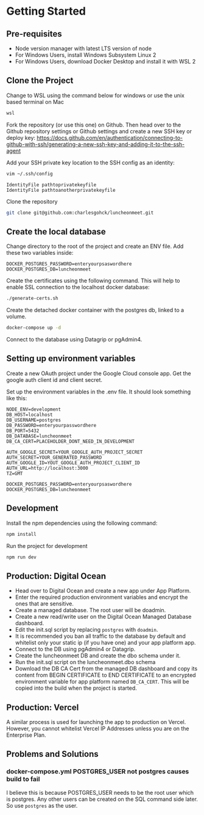 # Getting Started
## Pre-requisites
- Node version manager with latest LTS version of node
- For Windows Users, install Windows Subsystem Linux 2
- For Windows Users, download Docker Desktop and install it with WSL 2 

## Clone the Project
Change to WSL using the command below for windows or use the unix based terminal on Mac
```bash
wsl
```
Fork the repository (or use this one) on Github. Then head over to the Github repository settings or Github settings and create a new SSH key or deploy key: https://docs.github.com/en/authentication/connecting-to-github-with-ssh/generating-a-new-ssh-key-and-adding-it-to-the-ssh-agent

Add your SSH private key location to the SSH config as an identity:
```bash
vim ~/.ssh/config
```
```vim
IdentityFile pathtoprivatekeyfile
IdentityFile pathtoanotherprivatekeyfile
```
Clone the repository
```bash
git clone git@github.com:charlesgohck/luncheonmeet.git
```

## Create the local database
Change directory to the root of the project and create an ENV file. Add these two variables inside:
```vim
DOCKER_POSTGRES_PASSWORD=enteryourpsaswordhere
DOCKER_POSTGRES_DB=luncheonmeet
```
Create the certificates using the following command. This will help to enable SSL connection to the localhost docker database:
```bash
./generate-certs.sh
```
Create the detached docker container with the postgres db, linked to a volume.
```bash
docker-compose up -d
```
Connect to the database using Datagrip or pgAdmin4.

## Setting up environment variables
Create a new OAuth project under the Google Cloud console app. Get the google auth client id and client secret.

Set up the environment variables in the .env file. It should look something like this:
```vim
NODE_ENV=development
DB_HOST=localhost
DB_USERNAME=postgres
DB_PASSWORD=enteryourpasswordhere
DB_PORT=5432
DB_DATABASE=luncheonmeet
DB_CA_CERT=PLACEHOLDER_DONT_NEED_IN_DEVELOPMENT

AUTH_GOOGLE_SECRET=YOUR_GOOGLE_AUTH_PROJECT_SECRET
AUTH_SECRET=YOUR_GENERATED_PASSWORD
AUTH_GOOGLE_ID=YOUT_GOOGLE_AUTH_PROJECT_CLIENT_ID
AUTH_URL=http://localhost:3000
TZ=GMT

DOCKER_POSTGRES_PASSWORD=enteryourpsaswordhere
DOCKER_POSTGRES_DB=luncheonmeet
```

## Development
Install the npm dependencies using the following command:
```bash
npm install
```
Run the project for development
```bash
npm run dev
```

## Production: Digital Ocean
- Head over to Digital Ocean and create a new app under App Platform. 
- Enter the required production environment variables and encrypt the ones that are sensitive. 
- Create a managed database. The root user will be doadmin.
- Create a new read/write user on the Digital Ocean Managed Database dashboard.
- Edit the init.sql script by replacing ```postgres``` with ```doadmin```.
- It is recommended you ban all traffic to the database by default and whitelist only your static ip (if you have one) and your app platform app.
- Connect to the DB using pgAdmin4 or Datagrip. 
- Create the luncheonmeet DB and create the dbo schema under it.
- Run the init.sql script on the luncheonmeet.dbo schema
- Download the DB CA Cert from the managed DB dashboard and copy its content from BEGIN CERTIFICATE to END CERTIFICATE to an encrypted environment variable for app platform named ```DB_CA_CERT```. This will be copied into the build when the project is started.

## Production: Vercel
A similar process is used for launching the app to production on Vercel. However, you cannot whitelist Vercel IP Addresses unless you are on the Enterprise Plan. 

## Problems and Solutions
### docker-compose.yml POSTGRES_USER not postgres causes build to fail
I believe this is because POSTGRES_USER needs to be the root user which is postgres. Any other users can be created on the SQL command side later. So use ```postgres``` as the user. 